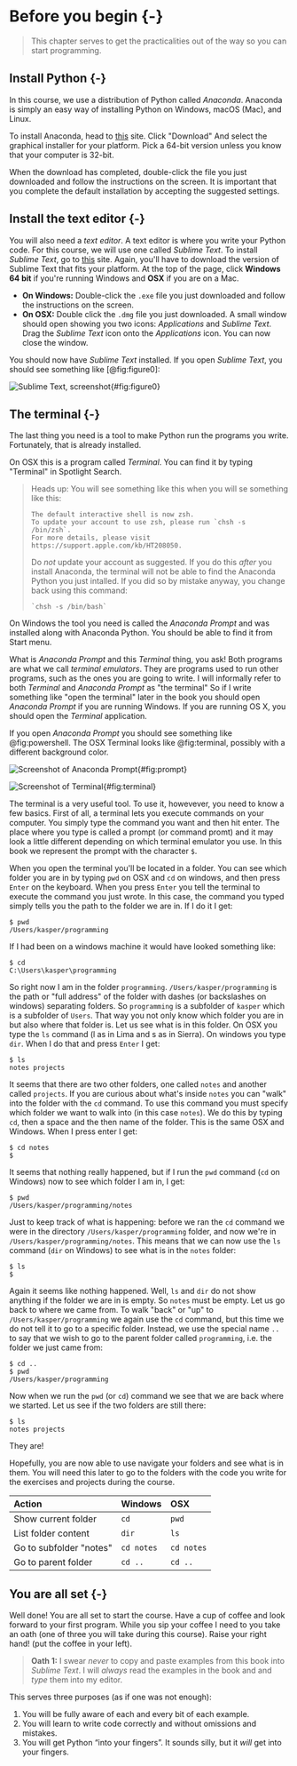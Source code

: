 # Before you begin {-}

> This chapter serves to get the practicalities out of the way so you can start programming.

## Install Python {-}

In this course, we use a distribution of Python called *Anaconda*. Anaconda is simply an easy way of installing Python on Windows, macOS (Mac), and Linux.

To install Anaconda, head to [this](https://www.anaconda.com/products/individual) site. Click "Download" And select the graphical installer for your platform. Pick a 64-bit version unless you know that your computer is 32-bit.

When the download has completed, double-click the file you just downloaded and follow the instructions on the screen. It is important that you complete the default installation by accepting the suggested settings. 

## Install the text editor {-}

You will also need a *text editor*. A text editor is where you write your Python code. For this course, we will use one called *Sublime Text*. To install *Sublime Text*, go to
[this](https://www.sublimetext.com/3) site. Again, you'll have to download the version of Sublime Text that fits your platform. At the top of the page, click **Windows 64 bit** if you're running Windows and **OSX** if you are on a Mac.

* **On Windows:** Double-click the `.exe` file you just downloaded and follow the instructions on the screen.
* **On OSX:** Double click the `.dmg` file you just downloaded. A small window should open showing you two icons: *Applications* and *Sublime Text*. Drag the *Sublime Text* icon onto the *Applications* icon. You can now close the window.

You should now have *Sublime Text* installed. If you open *Sublime Text*, you should see something like [@fig:figure0]:

![Sublime Text, screenshot](./images/sublime.png){#fig:figure0}

## The terminal {-}

The last thing you need is a tool to make Python run the programs you write. Fortunately, that is already installed. 

On OSX this is a program called *Terminal*. You can find it by typing "Terminal" in Spotlight Search.

> Heads up: You will see something like this when you will se something like this:
>
> ```
> The default interactive shell is now zsh.
> To update your account to use zsh, please run `chsh -s /bin/zsh`.
> For more details, please visit https://support.apple.com/kb/HT208050.
> ```
> 
> Do *not* update your account as suggested. If you do this *after* you install Anaconda, the terminal will not be able to find the Anaconda Python you just intalled. If you did so by mistake anyway, you change back using this command:
> 
> ```
> `chsh -s /bin/bash`
> ```

On Windows the tool you need is called the *Anaconda Prompt* and was installed along with Anaconda Python. You should be able to find it from Start menu.

What is *Anaconda Prompt* and this *Terminal* thing, you ask! Both programs are what we call *terminal emulators*. They are programs used to run other programs, such as the ones you are going to write. I will informally refer to both *Terminal* and *Anaconda Prompt* as "the terminal" So if I write something like "open the terminal" later in the book you should open *Anaconda Prompt* if you are running Windows. If you are running OS X, you should open the *Terminal* application.

If you open *Anaconda Prompt* you should see something like @fig:powershell. The OSX Terminal looks like @fig:terminal, possibly with a different background color.

![Screenshot of Anaconda Prompt](./images/anaconda_prompt.jpg){#fig:prompt}

![Screenshot of Terminal](./images/terminal.png){#fig:terminal}

The terminal is a very useful tool. To use it, howevever, you need to know a few basics. First of all, a terminal lets you execute commands on your computer. You simply type the command you want and then hit enter. The place where you type is called a prompt (or command promt) and it may look a little different depending on which terminal emulator you use. In this book we represent the prompt with the character `$`.

When you open the terminal you'll be located in a folder. You can see which folder you are in by typing `pwd` on OSX and `cd` on windows, and then press `Enter` on the keyboard. When you press `Enter` you tell the terminal to execute the command you just wrote. In this case, the command you typed simply tells you the path to the folder we are in. If I do it I get:

```
$ pwd
/Users/kasper/programming
```

If I had been on a windows machine it would have looked something like: 

```
$ cd
C:\Users\kasper\programming
```

So right now I am in the folder `programming`. `/Users/kasper/programming` is the path or "full address" of the folder with dashes (or backslashes on windows) separating folders. So `programming` is a subfolder of `kasper` which is a subfolder of `Users`. That way you not only know which folder you are in but also where that folder is. Let us see what is in this folder. On OSX you type the `ls` command (l as in Lima and s as in Sierra). On windows you type `dir`. When I do that and press `Enter` I get:

```
$ ls
notes projects
```

It seems that there are two other folders, one called `notes` and another called `projects`. If you are curious about what's inside `notes` you can "walk" into the folder with the `cd` command. To use this command you must specify which folder we want to walk into (in this case `notes`). We do this by typing `cd`, then a space and the then name of the folder. This is the same OSX and Windows. When I press enter I get:

```
$ cd notes
$
```

It seems that nothing really happened, but if I run the `pwd` command (`cd` on Windows) now to see which folder I am in, I get:

```
$ pwd
/Users/kasper/programming/notes
```

Just to keep track of what is happening: before we ran the `cd` command we were in the directory `/Users/kasper/programming` folder, and now we're in `/Users/kasper/programming/notes`. This means that we can now use the `ls` command (`dir` on Windows) to see what is in the `notes` folder:

```
$ ls
$
```

Again it seems like nothing happened. Well, `ls` and `dir` do not show anything if the folder we are in is empty. So `notes` must be empty. Let us go back to where we came from. To
walk "back" or "up" to `/Users/kasper/programming` we again use the `cd` command, but this time we do not tell it to go to a specific folder. Instead, we use the special name `..` to say that we wish to go to the parent folder called `programming`, i.e. the folder we just came from:

```
$ cd ..
$ pwd
/Users/kasper/programming
```

Now when we run the `pwd` (or `cd`) command we see that we are back where we started. Let us see if the two folders are still there:

```
$ ls
notes projects
```

They are! 

Hopefully, you are now able to use navigate your folders and see what is in them. You will need this later to go to the folders with the code you write for the exercises and projects during the course.

| Action | Windows | OSX |
|:---|:---|:---|
| Show current folder | `cd` | `pwd` |
| List folder content | `dir` | `ls` |
| Go to subfolder "notes" | `cd notes` | `cd notes` |
| Go to parent folder | `cd ..` | `cd ..` |


## You are all set {-}

Well done! You are all set to start the course. Have a cup of coffee and look forward to your first program. While you sip your coffee I need to you take an oath (one of three you will take during this course). Raise your right hand! (put the coffee in your left).

> **Oath 1:** I swear *never* to copy and paste examples from this book into *Sublime Text*. I will *always* read the examples in the book and and *type* them into my editor.

This serves three purposes (as if one was not enough):

1. You will be fully aware of each and every bit of each example.
2. You will learn to write code correctly and without omissions and mistakes.
3. You will get Python “into your fingers”. It sounds silly, but it *will* get into your fingers.









